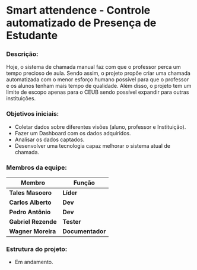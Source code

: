 # Smart attendence - Controle automatizado de Presença de Estudante
### Descrição:
Hoje, o sistema de chamada manual faz com que o professor perca um tempo precioso de aula. Sendo assim, o projeto propõe criar uma chamada automatizada com o menor esforço humano possível para que o professor e os alunos tenham mais tempo de qualidade. Além disso, o projeto tem um limite de escopo apenas para o CEUB sendo possível expandir para outras instituições.

### Objetivos iniciais:
- Coletar dados sobre diferentes visões (aluno, professor e Instituição).
- Fazer um Dashboard com os dados adquiridos.
- Analisar os dados captados.
- Desenvolver uma tecnologia capaz melhorar o sistema atual de chamada.


### Membros da equipe:
| Membro                | Função                                    |
| --------------------- | ------------------------------------------ |
| **Tales Masoero** | **Líder** |
| **Carlos Alberto** | **Dev** |
| **Pedro Antônio** | **Dev** |
| **Gabriel Rezende** | **Tester** |
| **Wagner Moreira** | **Documentador** |

### Estrutura do projeto:
+ Em andamento.
